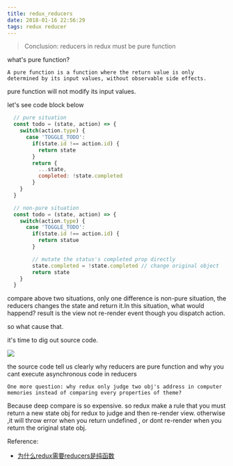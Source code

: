 ```yaml
---
title: redux_reducers
date: 2018-01-16 22:56:29
tags: redux reducer
---
```


> Conclusion: reducers in redux must be pure function

what's pure function? 

`A pure function is a function where the return value is only determined by its input values, without observable side effects.`

pure function will not modify its input values.

let's see code block below

```javascript
  // pure situation
  const todo = (state, action) => {
    switch(action.type) {
      case 'TOGGLE_TODO':
        if(state.id !== action.id) {
          return state
        }
        return {
          ...state,
          completed: !state.completed
        }
    }
  }
```

```javascript
  // non-pure situation
  const todo = (state, action) => {
    switch(action.type) {
      case 'TOGGLE_TODO':
        if(state.id !== action.id) {
          return statue
        }

        // mutate the status's completed prop directly
        state.completed = !state.completed // change original object
        return state
    }
  }
```

compare above two situations, only one difference is non-pure situation, the reducers changes the state and return it.In this situation, what would happend? result is the view not re-render event though you dispatch action.

so what cause that.

it's time to dig out source code.

![](http://p150tzuds.bkt.clouddn.com/image/redux/reduces_src.png)

the source code tell us clearly why reducers are pure function and why you cant execute asynchronous code in reducers

`One more question: why redux only judge two obj's address in computer memories instead of comparing every properties of theme?`

Because deep compare is so expensive. so redux make a rule that you must return a new state obj for redux to judge and then re-render view. otherwise ,it will throw error when you return undefined , or dont re-render when you return the original state obj.

Reference:
  * [为什么redux需要reducers是纯函数](http://www.zcfy.cc/article/why-redux-need-reducers-to-be-pure-functions-freecodecamp-2515.html)